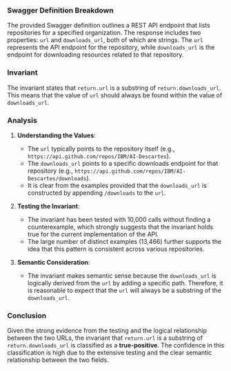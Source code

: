 ### Swagger Definition Breakdown
The provided Swagger definition outlines a REST API endpoint that lists repositories for a specified organization. The response includes two properties: `url` and `downloads_url`, both of which are strings. The `url` represents the API endpoint for the repository, while `downloads_url` is the endpoint for downloading resources related to that repository.

### Invariant
The invariant states that `return.url` is a substring of `return.downloads_url`. This means that the value of `url` should always be found within the value of `downloads_url`.

### Analysis
1. **Understanding the Values**: 
   - The `url` typically points to the repository itself (e.g., `https://api.github.com/repos/IBM/AI-Descartes`).
   - The `downloads_url` points to a specific downloads endpoint for that repository (e.g., `https://api.github.com/repos/IBM/AI-Descartes/downloads`).
   - It is clear from the examples provided that the `downloads_url` is constructed by appending `/downloads` to the `url`.

2. **Testing the Invariant**: 
   - The invariant has been tested with 10,000 calls without finding a counterexample, which strongly suggests that the invariant holds true for the current implementation of the API.
   - The large number of distinct examples (13,466) further supports the idea that this pattern is consistent across various repositories.

3. **Semantic Consideration**: 
   - The invariant makes semantic sense because the `downloads_url` is logically derived from the `url` by adding a specific path. Therefore, it is reasonable to expect that the `url` will always be a substring of the `downloads_url`.

### Conclusion
Given the strong evidence from the testing and the logical relationship between the two URLs, the invariant that `return.url` is a substring of `return.downloads_url` is classified as a **true-positive**. The confidence in this classification is high due to the extensive testing and the clear semantic relationship between the two fields.
